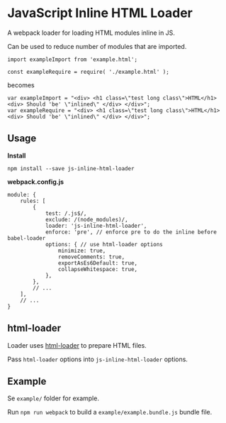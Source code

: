 # JavaScript Inline HTML Loader

A webpack loader for loading HTML modules inline in JS.

Can be used to reduce number of modules that are imported.

```
import exampleImport from 'example.html';

const exampleRequire = require( './example.html' );
```

becomes

```
var exampleImport = "<div> <h1 class=\"test long class\">HTML</h1> <div> Should 'be' \"inlined\" </div> </div>";
var exampleRequire = "<div> <h1 class=\"test long class\">HTML</h1> <div> Should 'be' \"inlined\" </div> </div>";
```

## Usage

**Install**

`npm install --save js-inline-html-loader`

**webpack.config.js**
```
module: {
    rules: [
        {
            test: /.js$/,
            exclude: /(node_modules)/,
            loader: 'js-inline-html-loader',
            enforce: 'pre', // enforce pre to do the inline before babel-loader
            options: { // use html-loader options
                minimize: true,
                removeComments: true,
                exportAsEs6Default: true,
                collapseWhitespace: true,
            },
        },
        // ...
    ],
    // ...
}
```

## html-loader

Loader uses [html-loader](https://github.com/webpack-contrib/html-loader) to prepare HTML files.

Pass `html-loader` options into `js-inline-html-loader` options.

## Example

Se `example/` folder for example.

Run `npm run webpack` to build a `example/example.bundle.js` bundle file.